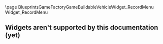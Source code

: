 \page BlueprintsGameFactoryGameBuildableVehicleWidget_RecordMenu Widget_RecordMenu
## Widgets aren't supported by this documentation (yet)
